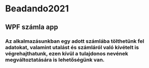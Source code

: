 # Beadando2021
## WPF számla app
### Az alkalmazásunkban egy adott számlába tölthetünk fel adatokat, valamint utalást és számláról való kívételt is végrehajthatunk, ezen kívül a tulajdonos nevének megváltoztatására is lehetőségünk van.
